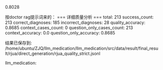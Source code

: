 0.8028

按doctor rag提示词来的：
=== 详细质量分析 ===
total: 213
success_count: 213
correct_diagnoses: 185
incorrect_diagnoses: 28
quality_accuracy: 0.8685
context_cases_count: 0
question_only_cases_count: 213
context_accuracy: 0.0
question_only_accuracy: 0.8685

结果已保存到: /home/ubuntu/ZJQ/llm_medication/llm_medication/src/data/result/final_result/rjua/direct_generation/rjua_quality_strict.jsonl



llm_medication:
